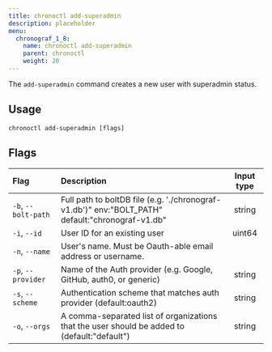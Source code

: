 ```yaml
---
title: chronoctl add-superadmin
description: placeholder
menu:
  chronograf_1_8:
    name: chronoctl add-superadmin
    parent: chronoctl
    weight: 20
---
```


The `add-superadmin` command creates a new user with superadmin status.

## Usage
```
chronoctl add-superadmin [flags]
```

## Flags
| Flag                       | Description                                                                                           | Input type |
| :---------------------     | :---------------------------------------------------------------------------------------------------- | :--------: |
| `-b`, `--bolt-path`      | Full path to boltDB file (e.g. './chronograf-v1.db')" env:"BOLT_PATH" default:"chronograf-v1.db"                      | string     |
| `-i`, `--id`              | User ID for an existing user                                     | uint64     |
| `-n`, `--name`             | User's name. Must be Oauth-able email address or username.                |            |
| `-p`, `--provider`            | Name of the Auth provider (e.g. Google, GitHub, auth0, or generic)                                      | string     |
| `-s`, `--scheme`      | Authentication scheme that matches auth provider (default:oauth2)                                                  | string     |
| `-o`, `--orgs`              | A comma-separated list of organizations that the user should be added to (default:"default")                                      | string     |
